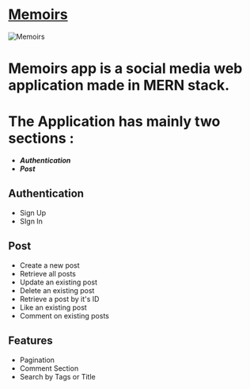 # [Memoirs](https://shadow-memoirs-client.netlify.app/)

![Memoirs](https://drive.google.com/uc?export=view&id=1esjeDX1EaFsLgxQbi5N-wC3-4wJclD1m)

# Memoirs app is a social media web application made in MERN stack. 

# The Application has mainly two sections :

- **_Authentication_**
- **_Post_**

## Authentication

- Sign Up
- SIgn In

## Post

- Create a new post
- Retrieve all posts
- Update an existing post
- Delete an existing post
- Retrieve a post by it's ID
- Like an existing post
- Comment on existing posts

## Features

- Pagination
- Comment Section
- Search by Tags or Title
